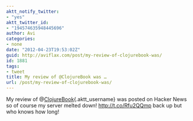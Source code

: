 ```yaml
---
aktt_notify_twitter:
- "yes"
aktt_twitter_id:
- "194574635948445696"
author: Avi
categories:
- none
date: "2012-04-23T19:53:02Z"
guid: http://aviflax.com/post/my-review-of-clojurebook-was/
id: 1881
tags:
- tweet
title: My review of @ClojureBook was …
url: /post/my-review-of-clojurebook-was/
---
```

My review of @[ClojureBook](http://twitter.com/ClojureBook){.aktt_username} was posted on Hacker News so of course my server melted down! <a href="http://t.co/Rfu2QQmp" rel="nofollow">http://t.co/Rfu2QQmp</a> back up but who knows how long!